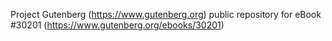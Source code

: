 Project Gutenberg (https://www.gutenberg.org) public repository for eBook #30201 (https://www.gutenberg.org/ebooks/30201)
